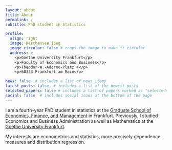 ```yaml
---
layout: about
title: About
permalink: /
subtitle: PhD student in Statistics

profile:
  align: right
  image: Reschensee.jpeg
  image_circular: false # crops the image to make it circular
  address: >
    <p>Goethe University Frankfurt</p>
    <p>Faculty of Economics and Business</p>
    <p>Theodor-W.-Adorno-Platz 4</p>
    <p>60323 Frankfurt am Main</p>

news: false  # includes a list of news items
latest_posts: false  # includes a list of the newest posts
selected_papers: false # includes a list of papers marked as "selected={true}"
social: false  # includes social icons at the bottom of the page
---
```


I am a fourth-year PhD student in statistics at the [Graduate School of Economics, Finance, and Management](https://www.gsefm.eu/about-us.html) in Frankfurt. Previously, I studied Economics and Business Administration as well as Mathematics at the [Goethe University Frankfurt](https://www.uni-frankfurt.de/de?locale=de). 

My interests are econometrics and statistics, more precisely dependence measures and distribution regression.
